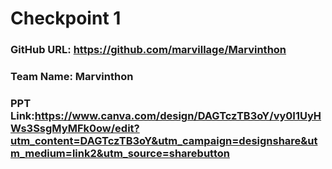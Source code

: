 # Checkpoint 1

### GitHub URL: https://github.com/marvillage/Marvinthon

### Team Name: Marvinthon

### PPT Link:https://www.canva.com/design/DAGTczTB3oY/vy0I1UyHWs3SsgMyMFk0ow/edit?utm_content=DAGTczTB3oY&utm_campaign=designshare&utm_medium=link2&utm_source=sharebutton
